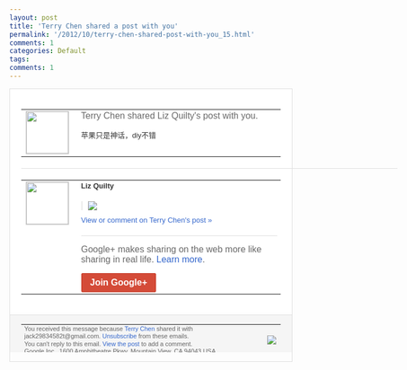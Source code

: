```yaml
---
layout: post
title: 'Terry Chen shared a post with you'
permalink: '/2012/10/terry-chen-shared-post-with-you_15.html'
comments: 1
categories: Default
tags: 
comments: 1
---
```

<div style="border:solid 1px #dfdfdf;color:#686868;font:13px Arial"><div style="background-color:#fff;padding:20px;"><table cellpadding="0" cellspacing="0"><tr><td style="padding-right:15px;vertical-align:top"><a href="https://plus.google.com/_/notifications/emlink?emrecipient=110200756825219614165&amp;emid=CKCVvLrPhLMCFUFQ3godjn8AAA&amp;path=%2F108643996575278738906&amp;dt=1350359046891&amp;uob=8"><img height="75" src="https://lh3.googleusercontent.com/-KKRGTyJ5Bl0/AAAAAAAAAAI/AAAAAAAAEEY/jllxqER5dCk/s75-c-k-a/photo.jpg" style="border:solid 1px #cccccc;" width="75"/></a></td><td style="width:578px;color:#333;font:13px Arial;vertical-align:top"><div style="color:#686868;font:16px Arial;padding-bottom:15px">Terry Chen shared Liz Quilty's post with you.</div><div style="padding-bottom:10px">苹果只是神话，diy不错</div></td></tr></table><div style="margin:20px 0;border-bottom:solid 1px #dfdfdf;width:670px"></div><table cellpadding="0" cellspacing="0"><tr><td style="padding-right:15px;vertical-align:top"><a href="https://plus.google.com/_/notifications/emlink?emrecipient=110200756825219614165&amp;emid=CKCVvLrPhLMCFUFQ3godjn8AAA&amp;path=%2F114228869493885222559&amp;dt=1350359046891&amp;uob=8"><img height="75" src="https://lh4.googleusercontent.com/-K2jjV08ONzw/AAAAAAAAAAI/AAAAAAAAia4/49HyykVIOs4/s75-c-k-a/photo.jpg" style="border:solid 1px #cccccc;" width="75"/></a></td><td style="width:578px;color:#333;font:13px Arial;vertical-align:top"><div style="font-weight:bold;padding-bottom:10px">Liz Quilty</div><div style="padding-bottom:10px"></div><div style="margin-bottom:10px;padding-left:10px; border-left:2px solid #EAEAEA"><span style="margin-right:5px"><a href="https://plus.google.com/_/notifications/emlink?emrecipient=110200756825219614165&amp;emid=CKCVvLrPhLMCFUFQ3godjn8AAA&amp;path=%2F108643996575278738906%2Fposts%2FGpo9feNfKUY%3Fgpinv%3DAMIXal8UrNWBs71sXiE7Vwi6-sZpBQCXELcWHGXIdrGHzioVvKiKxqPqqlk6rFqcVH-mwsfbwzcz0HLoEeqFapG-0yIriaiWnxbxtD85tkbFK5KPP9R92wc&amp;dt=1350359046891&amp;uob=8" style="color:#3366CC;text-decoration:none;"><img border="0" src="https://lh4.googleusercontent.com/-x9twyaeXJkA/UHxotuttMPI/AAAAAAAAjFI/rrzlapC1VQk/h120/macvsother.jpg" style="max-height:200px;max-width:275px"/></a></span></div><a href="https://plus.google.com/_/notifications/emlink?emrecipient=110200756825219614165&amp;emid=CKCVvLrPhLMCFUFQ3godjn8AAA&amp;path=%2F108643996575278738906%2Fposts%2FGpo9feNfKUY%3Fgpinv%3DAMIXal8UrNWBs71sXiE7Vwi6-sZpBQCXELcWHGXIdrGHzioVvKiKxqPqqlk6rFqcVH-mwsfbwzcz0HLoEeqFapG-0yIriaiWnxbxtD85tkbFK5KPP9R92wc&amp;dt=1350359046891&amp;uob=8" style="color:#3366CC;text-decoration:none">View or comment on Terry Chen's post »</a><div style="margin-top:20px;border-top:solid 1px #dfdfdf"><div style="padding:15px 0;color:#686868;font:16px Arial">Google+ makes sharing on the web more like sharing in real life. <a href="http://www.google.com/+/learnmore/" style="color:#3366CC;text-decoration:none">Learn more</a>.</div><a href="https://plus.google.com/_/notifications/emlink?emrecipient=110200756825219614165&amp;emid=CKCVvLrPhLMCFUFQ3godjn8AAA&amp;path=%2F%3Fgpinv%3DAMIXal8UrNWBs71sXiE7Vwi6-sZpBQCXELcWHGXIdrGHzioVvKiKxqPqqlk6rFqcVH-mwsfbwzcz0HLoEeqFapG-0yIriaiWnxbxtD85tkbFK5KPP9R92wc&amp;dt=1350359046891&amp;uob=8" style="display:inline-block;padding:7px 15px;background-color:#d44b38; color:#fff;font-size:16px; font-weight:bold;border-radius:2px;-webkit-border-radius:2px; -moz-border-radius:2px;border:solid 1px #c43b28; white-space:nowrap;text-decoration:none">Join Google+</a></div></td></tr></table></div><div style="border-top:solid 1px #dfdfdf;padding:0 20px; background-color:#f5f5f5"><table cellpadding="0" cellspacing="0" style="height:50px"><tbody><tr><td style="vertical-align:middle;width:100%; color:#636363;font:11px Arial; line-height:120%">You received this message because <a href="https://plus.google.com/_/notifications/emlink?emrecipient=110200756825219614165&amp;emid=CKCVvLrPhLMCFUFQ3godjn8AAA&amp;path=%2F108643996575278738906%3Fgpinv%3DAMIXal8UrNWBs71sXiE7Vwi6-sZpBQCXELcWHGXIdrGHzioVvKiKxqPqqlk6rFqcVH-mwsfbwzcz0HLoEeqFapG-0yIriaiWnxbxtD85tkbFK5KPP9R92wc&amp;dt=1350359046891&amp;uob=8" style="color:#3366CC;text-decoration:none">Terry Chen</a> shared it with jack29834582t@gmail.com. <a href="https://plus.google.com/_/notifications/emlink?emrecipient=110200756825219614165&amp;emid=CKCVvLrPhLMCFUFQ3godjn8AAA&amp;path=%2F_%2Fnonplus%2Femailsettings%3Fgpinv%3DAMIXal8UrNWBs71sXiE7Vwi6-sZpBQCXELcWHGXIdrGHzioVvKiKxqPqqlk6rFqcVH-mwsfbwzcz0HLoEeqFapG-0yIriaiWnxbxtD85tkbFK5KPP9R92wc%26est%3DADH5u8V8PFM7KxEe72iJW02ij0K_bO_Z-lEgbXZxHiGF8JsGn7KlxYoIvz7esAU9Gy69_JmtHS2brTPwsgIZAqXJWviqT5TyUpu9vmOcIP7FpYBWAp-66hJxOZR9kDW48lRw-qDbejvj_-tOi-Xz0pd7NAreX9MX0w&amp;dt=1350359046891&amp;uob=8" style="color:#3366CC;text-decoration:none">Unsubscribe</a> from these emails.<br/>You can't reply to this email. <a href="https://plus.google.com/_/notifications/emlink?emrecipient=110200756825219614165&amp;emid=CKCVvLrPhLMCFUFQ3godjn8AAA&amp;path=%2F108643996575278738906%2Fposts%2FGpo9feNfKUY%3Fgpinv%3DAMIXal8UrNWBs71sXiE7Vwi6-sZpBQCXELcWHGXIdrGHzioVvKiKxqPqqlk6rFqcVH-mwsfbwzcz0HLoEeqFapG-0yIriaiWnxbxtD85tkbFK5KPP9R92wc&amp;dt=1350359046891&amp;uob=8" style="color:#3366CC;text-decoration:none">View the post</a> to add a comment.<br/>Google Inc., 1600 Amphitheatre Pkwy, Mountain View, CA 94043 USA<br/></td><td><img src="https://ssl.gstatic.com/s2/oz/images/notifications/logo/google-plus-6617a72bb36cc548861652780c9e6ff1.png"/></td></tr></tbody></table></div></div>